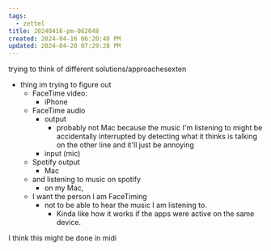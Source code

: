 ```yaml
---
tags:
  - zettel
title: 20240416-pm-062048
created: 2024-04-16 06:20:48 PM
updated: 2024-04-20 07:29:28 PM
---
```

trying to think of different solutions/approachesexten
- thing im trying to figure out
	- FaceTime video:
		- iPhone 
	- FaceTime audio
		- output 
			- probably not Mac because the music I'm listening to might be accidentally interrupted by detecting what it thinks is talking on the other line and it'll just be annoying
		- input (mic)
	- Spotify output 
		- Mac 
	- and listening to music on spotify 
		- on my Mac,
	- I want the person I am FaceTiming 
		- not to be able to hear the music I am listening to. 
			- Kinda like how it works if the apps were active on the same device. 

I think this might be done in midi 
